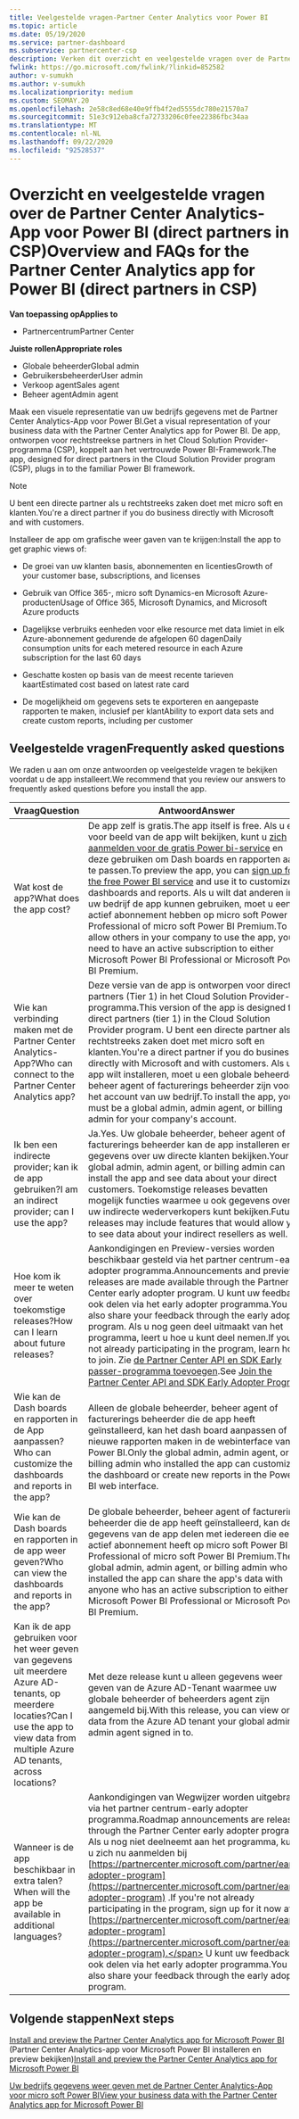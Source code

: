 ```yaml
---
title: Veelgestelde vragen-Partner Center Analytics voor Power BI
ms.topic: article
ms.date: 05/19/2020
ms.service: partner-dashboard
ms.subservice: partnercenter-csp
description: Verken dit overzicht en veelgestelde vragen over de Partner Center Analytics-App voor Power BI.
fwlink: https://go.microsoft.com/fwlink/?linkid=852582
author: v-sumukh
ms.author: v-sumukh
ms.localizationpriority: medium
ms.custom: SEOMAY.20
ms.openlocfilehash: 2e58c8ed68e40e9ffb4f2ed5555dc780e21570a7
ms.sourcegitcommit: 51e3c912eba8cfa72733206c0fee22386fbc34aa
ms.translationtype: MT
ms.contentlocale: nl-NL
ms.lasthandoff: 09/22/2020
ms.locfileid: "92528537"
---
```

# <a name="overview-and-faqs-for-the-partner-center-analytics-app-for-power-bi-direct-partners-in-csp"></a><span data-ttu-id="651ce-103">Overzicht en veelgestelde vragen over de Partner Center Analytics-App voor Power BI (direct partners in CSP)</span><span class="sxs-lookup"><span data-stu-id="651ce-103">Overview and FAQs for the Partner Center Analytics app for Power BI (direct partners in CSP)</span></span>

<span data-ttu-id="651ce-104">**Van toepassing op**</span><span class="sxs-lookup"><span data-stu-id="651ce-104">**Applies to**</span></span>

- <span data-ttu-id="651ce-105">Partnercentrum</span><span class="sxs-lookup"><span data-stu-id="651ce-105">Partner Center</span></span>

<span data-ttu-id="651ce-106">**Juiste rollen**</span><span class="sxs-lookup"><span data-stu-id="651ce-106">**Appropriate roles**</span></span>

- <span data-ttu-id="651ce-107">Globale beheerder</span><span class="sxs-lookup"><span data-stu-id="651ce-107">Global admin</span></span>
- <span data-ttu-id="651ce-108">Gebruikersbeheerder</span><span class="sxs-lookup"><span data-stu-id="651ce-108">User admin</span></span>
- <span data-ttu-id="651ce-109">Verkoop agent</span><span class="sxs-lookup"><span data-stu-id="651ce-109">Sales agent</span></span>
- <span data-ttu-id="651ce-110">Beheer agent</span><span class="sxs-lookup"><span data-stu-id="651ce-110">Admin agent</span></span>

<span data-ttu-id="651ce-111">Maak een visuele representatie van uw bedrijfs gegevens met de Partner Center Analytics-App voor Power BI.</span><span class="sxs-lookup"><span data-stu-id="651ce-111">Get a visual representation of your business data with the Partner Center Analytics app for Power BI.</span></span> <span data-ttu-id="651ce-112">De app, ontworpen voor rechtstreekse partners in het Cloud Solution Provider-programma (CSP), koppelt aan het vertrouwde Power BI-Framework.</span><span class="sxs-lookup"><span data-stu-id="651ce-112">The app, designed for direct partners in the Cloud Solution Provider program (CSP), plugs in to the familiar Power BI framework.</span></span>

> [!NOTE]  
> <span data-ttu-id="651ce-113">U bent een directe partner als u rechtstreeks zaken doet met micro soft en klanten.</span><span class="sxs-lookup"><span data-stu-id="651ce-113">You're a direct partner if you do business directly with Microsoft and with customers.</span></span>

<span data-ttu-id="651ce-114">Installeer de app om grafische weer gaven van te krijgen:</span><span class="sxs-lookup"><span data-stu-id="651ce-114">Install the app to get graphic views of:</span></span>

- <span data-ttu-id="651ce-115">De groei van uw klanten basis, abonnementen en licenties</span><span class="sxs-lookup"><span data-stu-id="651ce-115">Growth of your customer base, subscriptions, and licenses</span></span>

- <span data-ttu-id="651ce-116">Gebruik van Office 365-, micro soft Dynamics-en Microsoft Azure-producten</span><span class="sxs-lookup"><span data-stu-id="651ce-116">Usage of Office 365, Microsoft Dynamics, and Microsoft Azure products</span></span>

- <span data-ttu-id="651ce-117">Dagelijkse verbruiks eenheden voor elke resource met data limiet in elk Azure-abonnement gedurende de afgelopen 60 dagen</span><span class="sxs-lookup"><span data-stu-id="651ce-117">Daily consumption units for each metered resource in each Azure subscription for the last 60 days</span></span>

- <span data-ttu-id="651ce-118">Geschatte kosten op basis van de meest recente tarieven kaart</span><span class="sxs-lookup"><span data-stu-id="651ce-118">Estimated cost based on latest rate card</span></span>

- <span data-ttu-id="651ce-119">De mogelijkheid om gegevens sets te exporteren en aangepaste rapporten te maken, inclusief per klant</span><span class="sxs-lookup"><span data-stu-id="651ce-119">Ability to export data sets and create custom reports, including per customer</span></span>

## <a name="frequently-asked-questions"></a><span data-ttu-id="651ce-120">Veelgestelde vragen</span><span class="sxs-lookup"><span data-stu-id="651ce-120">Frequently asked questions</span></span>

<span data-ttu-id="651ce-121">We raden u aan om onze antwoorden op veelgestelde vragen te bekijken voordat u de app installeert.</span><span class="sxs-lookup"><span data-stu-id="651ce-121">We recommend that you review our answers to frequently asked questions before you install the app.</span></span>

| <span data-ttu-id="651ce-122">**Vraag**</span><span class="sxs-lookup"><span data-stu-id="651ce-122">**Question**</span></span> | <span data-ttu-id="651ce-123">**Antwoord**</span><span class="sxs-lookup"><span data-stu-id="651ce-123">**Answer**</span></span> |
| --- | ---------- |
| <span data-ttu-id="651ce-124">Wat kost de app?</span><span class="sxs-lookup"><span data-stu-id="651ce-124">What does the app cost?</span></span> | <span data-ttu-id="651ce-125">De app zelf is gratis.</span><span class="sxs-lookup"><span data-stu-id="651ce-125">The app itself is free.</span></span> <span data-ttu-id="651ce-126">Als u een voor beeld van de app wilt bekijken, kunt u [zich aanmelden voor de gratis Power bi-service](https://go.microsoft.com/fwlink/p/?linkid=845347) en deze gebruiken om Dash boards en rapporten aan te passen.</span><span class="sxs-lookup"><span data-stu-id="651ce-126">To preview the app, you can [sign up for the free Power BI service](https://go.microsoft.com/fwlink/p/?linkid=845347) and use it to customize dashboards and reports.</span></span> <span data-ttu-id="651ce-127">Als u wilt dat anderen in uw bedrijf de app kunnen gebruiken, moet u een actief abonnement hebben op micro soft Power BI Professional of micro soft Power BI Premium.</span><span class="sxs-lookup"><span data-stu-id="651ce-127">To allow others in your company to use the app, you need to have an active subscription to either Microsoft Power BI Professional or Microsoft Power BI Premium.</span></span> |
| <span data-ttu-id="651ce-128">Wie kan verbinding maken met de Partner Center Analytics-App?</span><span class="sxs-lookup"><span data-stu-id="651ce-128">Who can connect to the Partner Center Analytics app?</span></span> | <span data-ttu-id="651ce-129">Deze versie van de app is ontworpen voor directe partners (Tier 1) in het Cloud Solution Provider-programma.</span><span class="sxs-lookup"><span data-stu-id="651ce-129">This version of the app is designed for direct partners (tier 1) in the Cloud Solution Provider program.</span></span> <span data-ttu-id="651ce-130">U bent een directe partner als u rechtstreeks zaken doet met micro soft en klanten.</span><span class="sxs-lookup"><span data-stu-id="651ce-130">You're a direct partner if you do business directly with Microsoft and with customers.</span></span> <span data-ttu-id="651ce-131">Als u de app wilt installeren, moet u een globale beheerder, beheer agent of facturerings beheerder zijn voor het account van uw bedrijf.</span><span class="sxs-lookup"><span data-stu-id="651ce-131">To install the app, you must be a global admin, admin agent, or billing admin for your company's account.</span></span> |
| <span data-ttu-id="651ce-132">Ik ben een indirecte provider; kan ik de app gebruiken?</span><span class="sxs-lookup"><span data-stu-id="651ce-132">I am an indirect provider; can I use the app?</span></span> | <span data-ttu-id="651ce-133">Ja.</span><span class="sxs-lookup"><span data-stu-id="651ce-133">Yes.</span></span> <span data-ttu-id="651ce-134">Uw globale beheerder, beheer agent of facturerings beheerder kan de app installeren en gegevens over uw directe klanten bekijken.</span><span class="sxs-lookup"><span data-stu-id="651ce-134">Your global admin, admin agent, or billing admin can install the app and see data about your direct customers.</span></span> <span data-ttu-id="651ce-135">Toekomstige releases bevatten mogelijk functies waarmee u ook gegevens over uw indirecte wederverkopers kunt bekijken.</span><span class="sxs-lookup"><span data-stu-id="651ce-135">Future releases may include features that would allow you to see data about your indirect resellers as well.</span></span> |
| <span data-ttu-id="651ce-136">Hoe kom ik meer te weten over toekomstige releases?</span><span class="sxs-lookup"><span data-stu-id="651ce-136">How can I learn about future releases?</span></span> | <span data-ttu-id="651ce-137">Aankondigingen en Preview-versies worden beschikbaar gesteld via het partner centrum-early adopter programma.</span><span class="sxs-lookup"><span data-stu-id="651ce-137">Announcements and preview releases are made available through the Partner Center early adopter program.</span></span> <span data-ttu-id="651ce-138">U kunt uw feedback ook delen via het early adopter programma.</span><span class="sxs-lookup"><span data-stu-id="651ce-138">You can also share your feedback through the early adopter program.</span></span> <span data-ttu-id="651ce-139">Als u nog geen deel uitmaakt van het programma, leert u hoe u kunt deel nemen.</span><span class="sxs-lookup"><span data-stu-id="651ce-139">If you're not already participating in the program, learn how to join.</span></span> <span data-ttu-id="651ce-140">Zie [de Partner Center API en SDK Early passer-programma toevoegen](/partner-center/develop/early-adopter-program).</span><span class="sxs-lookup"><span data-stu-id="651ce-140">See [Join the Partner Center API and SDK Early Adopter Program](/partner-center/develop/early-adopter-program).</span></span>  |
| <span data-ttu-id="651ce-141">Wie kan de Dash boards en rapporten in de App aanpassen?</span><span class="sxs-lookup"><span data-stu-id="651ce-141">Who can customize the dashboards and reports in the app?</span></span> | <span data-ttu-id="651ce-142">Alleen de globale beheerder, beheer agent of facturerings beheerder die de app heeft geïnstalleerd, kan het dash board aanpassen of nieuwe rapporten maken in de webinterface van Power BI.</span><span class="sxs-lookup"><span data-stu-id="651ce-142">Only the global admin, admin agent, or billing admin who installed the app can customize the dashboard or create new reports in the Power BI web interface.</span></span> |
| <span data-ttu-id="651ce-143">Wie kan de Dash boards en rapporten in de app weer geven?</span><span class="sxs-lookup"><span data-stu-id="651ce-143">Who can view the dashboards and reports in the app?</span></span> | <span data-ttu-id="651ce-144">De globale beheerder, beheer agent of facturerings beheerder die de app heeft geïnstalleerd, kan de gegevens van de app delen met iedereen die een actief abonnement heeft op micro soft Power BI Professional of micro soft Power BI Premium.</span><span class="sxs-lookup"><span data-stu-id="651ce-144">The global admin, admin agent, or billing admin who installed the app can share the app's data with anyone who has an active subscription to either Microsoft Power BI Professional or Microsoft Power BI Premium.</span></span> |
| <span data-ttu-id="651ce-145">Kan ik de app gebruiken voor het weer geven van gegevens uit meerdere Azure AD-tenants, op meerdere locaties?</span><span class="sxs-lookup"><span data-stu-id="651ce-145">Can I use the app to view data from multiple Azure AD tenants, across locations?</span></span> | <span data-ttu-id="651ce-146">Met deze release kunt u alleen gegevens weer geven van de Azure AD-Tenant waarmee uw globale beheerder of beheerders agent zijn aangemeld bij.</span><span class="sxs-lookup"><span data-stu-id="651ce-146">With this release, you can view only data from the Azure AD tenant your global admin or admin agent signed in to.</span></span> | 
| <span data-ttu-id="651ce-147">Wanneer is de app beschikbaar in extra talen?</span><span class="sxs-lookup"><span data-stu-id="651ce-147">When will the app be available in additional languages?</span></span> | <span data-ttu-id="651ce-148">Aankondigingen van Wegwijzer worden uitgebracht via het partner centrum-early adopter programma.</span><span class="sxs-lookup"><span data-stu-id="651ce-148">Roadmap announcements are released through the Partner Center early adopter program.</span></span> <span data-ttu-id="651ce-149">Als u nog niet deelneemt aan het programma, kunt u zich nu aanmelden bij [https://partnercenter.microsoft.com/partner/early-adopter-program](https://partnercenter.microsoft.com/partner/early-adopter-program) .</span><span class="sxs-lookup"><span data-stu-id="651ce-149">If you're not already participating in the program, sign up for it now at [https://partnercenter.microsoft.com/partner/early-adopter-program](https://partnercenter.microsoft.com/partner/early-adopter-program).</span></span> <span data-ttu-id="651ce-150">U kunt uw feedback ook delen via het early adopter programma.</span><span class="sxs-lookup"><span data-stu-id="651ce-150">You can also share your feedback through the early adopter program.</span></span> | 



## <a name="next-steps"></a><span data-ttu-id="651ce-151">Volgende stappen</span><span class="sxs-lookup"><span data-stu-id="651ce-151">Next steps</span></span>

<span data-ttu-id="651ce-152">[Install and preview the Partner Center Analytics app for Microsoft Power BI](power-bi-app-for-direct-partners-install.md) (Partner Center Analytics-app voor Microsoft Power BI installeren en preview bekijken)</span><span class="sxs-lookup"><span data-stu-id="651ce-152">[Install and preview the Partner Center Analytics app for Microsoft Power BI](power-bi-app-for-direct-partners-install.md)</span></span>

[<span data-ttu-id="651ce-153">Uw bedrijfs gegevens weer geven met de Partner Center Analytics-App voor micro soft Power BI</span><span class="sxs-lookup"><span data-stu-id="651ce-153">View your business data with the Partner Center Analytics app for Microsoft Power BI</span></span>](power-bi-app-for-direct-partners-use.md)